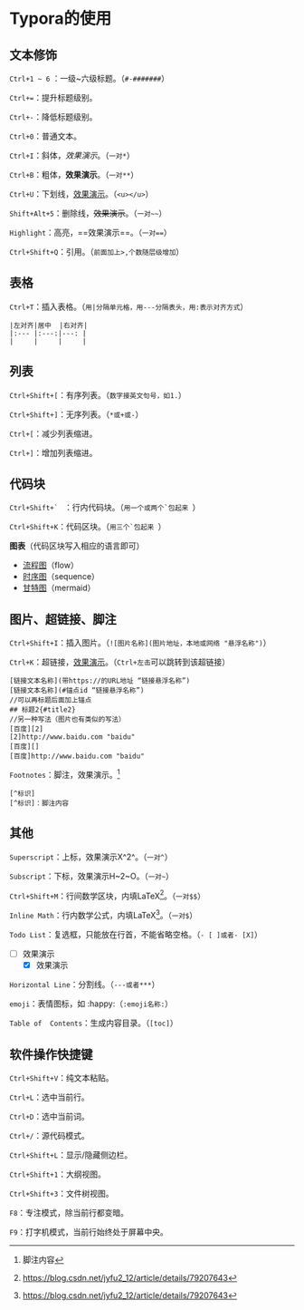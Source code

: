 # Typora的使用

## 文本修饰

`Ctrl+1 ~ 6` ：一级~六级标题。（`#-#######`）

`Ctrl+=`：提升标题级别。

`Ctrl+-`：降低标题级别。

`Ctrl+0`：普通文本。

`Ctrl+I`：斜体，*效果演示*。（`一对*`）

`Ctrl+B`：粗体，**效果演示**。（`一对**`）

`Ctrl+U`：下划线，<u>效果演示</u>。（`<u></u>`）

`Shift+Alt+5`：删除线，~~效果演示~~。（`一对~~`）

`Highlight`：高亮，==效果演示==。（`一对==`）

`Ctrl+Shift+Q`：引用。（`前面加上>,个数随层级增加`）

## 表格

`Ctrl+T`：插入表格。（`用|分隔单元格，用---分隔表头，用:表示对齐方式`）

```
|左对齐|居中  |右对齐|
|:--- |:---:|---: |
|     |     |     |
```

## 列表

`Ctrl+Shift+[`：有序列表。（`数字接英文句号，如1.`）

`Ctrl+Shift+]`：无序列表。（`*或+或-`）

`Ctrl+[`：减少列表缩进。

`Ctrl+]`：增加列表缩进。

## 代码块

``Ctrl+Shift+` `` ：行内代码块。（``用一个或两个`包起来 ``）

`Ctrl+Shift+K`：代码区块。（``用三个`包起来 ``）

**图表**（代码区块写入相应的语言即可）

- [流程图](https://segmentfault.com/a/1190000006247465)（flow）
- [时序图](https://bramp.github.io/js-sequence-diagrams/)（sequence）
- [甘特图](https://mermaidjs.github.io/)（mermaid）

## 图片、超链接、脚注

`Ctrl+Shift+I`：插入图片。（`![图片名称](图片地址，本地或网络 "悬浮名称")`）

`Ctrl+K`：超链接，[效果演示](https://www.baidu.com "baidu")。（`Ctrl+左击`可以跳转到该超链接）

```
[链接文本名称](带https://的URL地址 “链接悬浮名称”)
[链接文本名称](#锚点id “链接悬浮名称”)
//可以再标题后面加上锚点
## 标题2{#title2}
//另一种写法（图片也有类似的写法）
[百度][2]
[2]http://www.baidu.com "baidu"
[百度][]
[百度]http://www.baidu.com "baidu"
```

`Footnotes`：脚注，效果演示。[^1] 

[^1]: 脚注内容

```
[^标识]
[^标识]：脚注内容
```

## 其他

`Superscript`：上标，效果演示X^2^。（`一对^`）

`Subscript`：下标，效果演示H~2~O。（`一对~`）

`Ctrl+Shift+M`：行间数学区块，内填LaTeX[^参考]。（`一对$$`）

`Inline Math`：行内数学公式，内填LaTeX[^参考]。（`一对$`）

[^参考]: https://blog.csdn.net/jyfu2_12/article/details/79207643

`Todo List`：复选框，只能放在行首，不能省略空格。（`- [ ]或者- [X]`）

- [ ] 效果演示
  - [x] 效果演示

`Horizontal Line`：分割线。（`---或者***`）

`emoji`：表情图标，如 :happy:（`:emoji名称:`）

`Table of  Contents`：生成内容目录。（`[toc]`）

## 软件操作快捷键

`Ctrl+Shift+V`：纯文本粘贴。

`Ctrl+L`：选中当前行。

`Ctrl+D`：选中当前词。

`Ctrl+/`：源代码模式。

`Ctrl+Shift+L`：显示/隐藏侧边栏。

`Ctrl+Shift+1`：大纲视图。

`Ctrl+Shift+3`：文件树视图。

`F8`：专注模式，除当前行都变暗。

`F9`：打字机模式，当前行始终处于屏幕中央。

